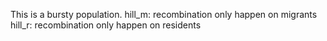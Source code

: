 This is a bursty population.
hill_m: recombination only happen on migrants
hill_r: recombination only happen on residents